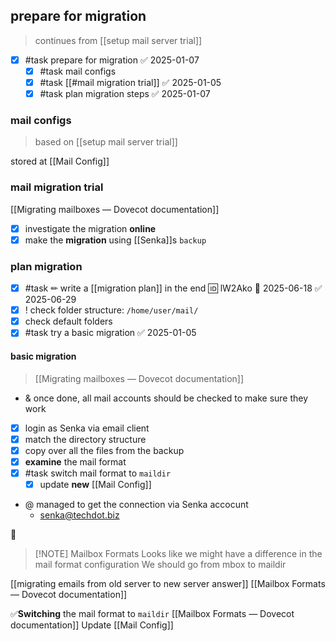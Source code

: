 ## prepare for migration
> continues from [[setup mail server trial]]

- [x] #task prepare for migration ✅ 2025-01-07
	- [x] #task mail configs
	- [x] #task [[#mail migration trial]] ✅ 2025-01-05
	- [x] #task plan migration steps ✅ 2025-01-07

### mail configs
> based on [[setup mail server trial]]

stored at [[Mail Config]]

### mail migration trial
[[Migrating mailboxes — Dovecot documentation]]
- [x] investigate the migration **online**
- [x] make the **migration** using [[Senka]]s `backup`
### plan migration
- [x] #task ✏ write a [[migration plan]] in the end 🆔 lW2Ako 📅 2025-06-18 ✅ 2025-06-29
- [x] ! check folder structure: `/home/user/mail/`
- [x] check default folders
- [x] #task try a basic migration ✅ 2025-01-05
#### basic migration
> [[Migrating mailboxes — Dovecot documentation]]

- & once done, all mail accounts should be checked to make sure they work 
- [x] login as Senka via email client
- [x] match the directory structure
- [x] copy over all the files from the backup
- [x] **examine** the mail format
- [x] #task switch mail format to `maildir`
	- [x] update **new** [[Mail Config]]
	
- @ managed to get the connection via Senka accocunt
	-  senka@techdot.biz

📧
> [!NOTE] Mailbox Formats
> Looks like we might have a difference in the mail format configuration
> We should go from mbox to maildir

[[migrating emails from old server to new server answer]]
[[Mailbox Formats — Dovecot documentation]]

✅**Switching** the mail format to `maildir` [[Mailbox Formats — Dovecot documentation]]
	Update [[Mail Config]]
